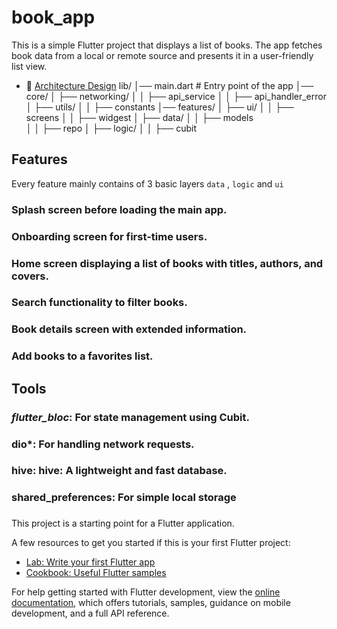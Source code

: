 # book_app

This is a simple Flutter project that displays a list of books. The app fetches book data from a local or remote source and presents it in a user-friendly list view.

- 🎨 [Architecture Design](#architecture-design)
lib/
│── main.dart         # Entry point of the app
│── core/
│   ├── networking/
│   │   ├── api_service
│   │   ├── api_handler_error
│   ├── utils/
│   │   ├── constants
│── features/
│   ├── ui/
│   │   ├── screens
│   │   ├── widgest
│   ├── data/
│   │   ├── models    
│   │   ├── repo
│   ├── logic/
│   │   ├── cubit

## Features

Every feature mainly contains of 3 basic layers `data` , `logic` and `ui`

### Splash screen before loading the main app.
### Onboarding screen for first-time users.
### Home screen displaying a list of books with titles, authors, and covers.
### Search functionality to filter books.
### Book details screen with extended information.
### Add books to a favorites list.

## Tools

### ***flutter_bloc***: For state management using Cubit.
### **dio***: For handling network requests.
### hive: hive: A lightweight and fast database.
### shared_preferences: For simple local storage
### 

This project is a starting point for a Flutter application.

A few resources to get you started if this is your first Flutter project:

- [Lab: Write your first Flutter app](https://docs.flutter.dev/get-started/codelab)
- [Cookbook: Useful Flutter samples](https://docs.flutter.dev/cookbook)

For help getting started with Flutter development, view the
[online documentation](https://docs.flutter.dev/), which offers tutorials,
samples, guidance on mobile development, and a full API reference.
